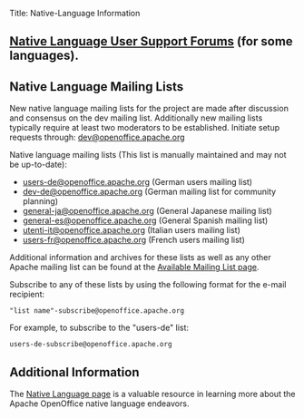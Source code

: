 Title: Native-Language Information

## [Native Language User Support Forums](https://forum.openoffice.org/) (for some languages).
## Native Language Mailing Lists

New native 
language mailing lists for the project are made after discussion and consensus on the
dev mailing list.  Additionally new mailing lists typically require at least two 
moderators to be established. Initiate setup requests through: [dev@openoffice.apache.org](mailto:dev@openoffice.apache.org)

Native language mailing lists (This list is manually maintained and may not be up-to-date):

* users-de@openoffice.apache.org (German users mailing list)
* dev-de@openoffice.apache.org (German mailing list for community planning)
* general-ja@openoffice.apache.org (General Japanese mailing list)
* general-es@openoffice.apache.org (General Spanish mailing list)
* utenti-it@openoffice.apache.org (Italian users mailing list)
* users-fr@openoffice.apache.org (French users mailing list)

Additional information and archives for these lists as well as any other Apache mailing
list can be found at the [Available Mailing List page](http://mail-archives.apache.org/mod_mbox/).

Subscribe to any of these lists by using the following format for the e-mail recipient:

    "list name"-subscribe@openoffice.apache.org

For example, to subscribe to the "users-de" list: 

    users-de-subscribe@openoffice.apache.org

## Additional Information
The [Native Language page](http://www.openoffice.org/projects/native-lang.html)
is a valuable resource in learning more about the Apache OpenOffice native language
endeavors.
